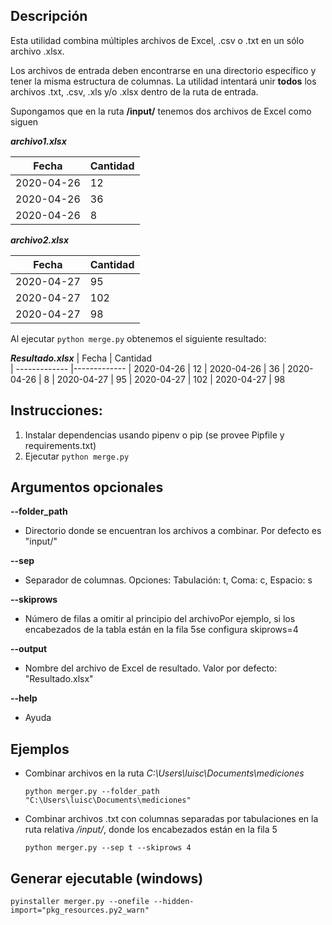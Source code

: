## Descripción

Esta utilidad combina múltiples archivos de Excel, .csv o .txt en un sólo archivo .xlsx.

Los archivos de entrada deben encontrarse en una directorio específico y tener la misma estructura de columnas. La utilidad intentará unir **todos** los archivos .txt, .csv, .xls y/o .xlsx dentro de la ruta de entrada.

Supongamos que en la ruta **/input/** tenemos dos archivos de Excel como siguen

**_archivo1.xlsx_**

| Fecha      | Cantidad |
| ---------- | -------- |
| 2020-04-26 | 12       |
| 2020-04-26 | 36       |
| 2020-04-26 | 8        |

**_archivo2.xlsx_**

| Fecha      | Cantidad |
| ---------- | -------- |
| 2020-04-27 | 95       |
| 2020-04-27 | 102      |
| 2020-04-27 | 98       |

Al ejecutar `python merge.py` obtenemos el siguiente resultado:

**_Resultado.xlsx_**
| Fecha | Cantidad  
| ------------- |-------------
| 2020-04-26 | 12
| 2020-04-26 | 36
| 2020-04-26 | 8
| 2020-04-27 | 95
| 2020-04-27 | 102
| 2020-04-27 | 98

## Instrucciones:

1. Instalar dependencias usando pipenv o pip (se provee Pipfile y requirements.txt)
2. Ejecutar `python merge.py`

## Argumentos opcionales

**--folder_path**

- Directorio donde se encuentran los archivos a combinar. Por defecto es "input/"

**--sep**

- Separador de columnas. Opciones: Tabulación: t, Coma: c, Espacio: s

**--skiprows**

- Número de filas a omitir al principio del archivoPor ejemplo, si los encabezados de la tabla están en la fila 5se configura skiprows=4

**--output**

- Nombre del archivo de Excel de resultado. Valor por defecto: "Resultado.xlsx"

**--help**

- Ayuda

## Ejemplos

- Combinar archivos en la ruta _C:\Users\luisc\Documents\mediciones_

  `python merger.py --folder_path "C:\Users\luisc\Documents\mediciones"`

- Combinar archivos .txt con columnas separadas por tabulaciones en la ruta relativa _/input/_, donde los encabezados están en la fila 5

  `python merger.py --sep t --skiprows 4`

## Generar ejecutable (windows)

`pyinstaller merger.py --onefile --hidden-import="pkg_resources.py2_warn"`
